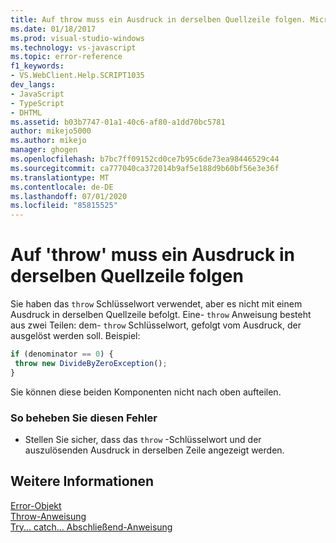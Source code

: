 ```yaml
---
title: Auf throw muss ein Ausdruck in derselben Quellzeile folgen. Microsoft-Dokumentation
ms.date: 01/18/2017
ms.prod: visual-studio-windows
ms.technology: vs-javascript
ms.topic: error-reference
f1_keywords:
- VS.WebClient.Help.SCRIPT1035
dev_langs:
- JavaScript
- TypeScript
- DHTML
ms.assetid: b03b7747-01a1-40c6-af80-a1dd70bc5781
author: mikejo5000
ms.author: mikejo
manager: ghogen
ms.openlocfilehash: b7bc7ff09152cd0ce7b95c6de73ea98446529c44
ms.sourcegitcommit: ca777040ca372014b9af5e188d9b60bf56e3e36f
ms.translationtype: MT
ms.contentlocale: de-DE
ms.lasthandoff: 07/01/2020
ms.locfileid: "85815525"
---
```

# <a name="throw-must-be-followed-by-an-expression-on-the-same-source-line"></a>Auf 'throw' muss ein Ausdruck in derselben Quellzeile folgen
Sie haben das `throw` Schlüsselwort verwendet, aber es nicht mit einem Ausdruck in derselben Quellzeile befolgt. Eine- `throw` Anweisung besteht aus zwei Teilen: dem- `throw` Schlüsselwort, gefolgt vom Ausdruck, der ausgelöst werden soll. Beispiel:  
  
```JavaScript  
if (denominator == 0) {  
 throw new DivideByZeroException();  
}  
```  
  
 Sie können diese beiden Komponenten nicht nach oben aufteilen.  
  
### <a name="to-correct-this-error"></a>So beheben Sie diesen Fehler  
  
- Stellen Sie sicher, dass das `throw` -Schlüsselwort und der auszulösenden Ausdruck in derselben Zeile angezeigt werden.  
  
## <a name="see-also"></a>Weitere Informationen  
 [Error-Objekt](../../javascript/reference/error-object-javascript.md)   
 [Throw-Anweisung](../../javascript/reference/throw-statement-javascript.md)   
 [Try... catch... Abschließend-Anweisung](../../javascript/reference/try-dot-dot-dot-catch-dot-dot-dot-finally-statement-javascript.md)